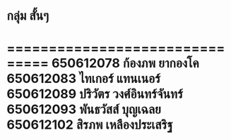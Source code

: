 # กลุ่ม สั้นๆ











===============================
650612078   ก้องภพ ยากองโค       
650612083   ไทเกอร์ แทนเนอร์       
650612089   ปริวัตร วงศ์อินทร์จันทร์    
650612093   พันธวัสส์ บุญเฉลย       
650612102   สิรภพ เหลืองประเสริฐ  
===============================

